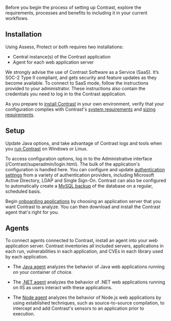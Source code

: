 <!--
title: "Overview"
description: "Overview of agent setup with Contrast"
tags: "EOP overview Contrast agents installation setup"
-->

Before you begin the process of setting up Contrast, explore the requirements, processes and benefits to including it in your current workflows. 

## Installation

Using Assess, Protect or both requires two installations:
* Central instance(s) of the Contrast application
* Agent for each web application server

We strongly advise the use of Contrast Software as a Service (SaaS). It’s SOC-2 Type II compliant, and gets security and feature updates as they become available. To connect to SaaS mode, follow the instructions provided to your administrator. These instructions also contain the credentials you need to log in to the Contrast application. 

As you prepare to [install Contrast](installation-setupinstall.html) in your own environment, verify that your configuration complies with Contrast's [system requirements](installation-setup.html#contrast-reqs) and [sizing requirements](installation-setup.html#size). 

## Setup 

Update Java options, and take advantage of Contrast logs and tools when you [run Contrast](installation-setup.html#run) on Windows or Linux. 

To access configuration options, log in to the Administrative interface (/Contrast/superadmin/login.html). The bulk of the application's configuration is handled here. You can configure and update [authentication settings](installation-setupauth.html) from a variety of authentication providers, including Microsoft Active Directory, LDAP and Single Sign-On. Contrast can also be configured to automatically create a [MySQL backup](installation-setup.html#setup-mysql) of the database on a regular, scheduled basis. 

Begin [onboarding applications](installation-setup.html#onboard) by choosing an application server that you want Contrast to analyze. You can then download and install the Contrast agent that's right for you. 

## Agents 

To connect agents connected to Contrast, install an agent into your web application server. Contrast inventories all included servers, applications in each run, vulnerabilities in each application, and CVEs in each library used by each application.

* The [Java agent](installation-java.html#java-overview) analyzes the behavior of Java web applications running on your container of choice. 

* The [.NET agent](installation-netoverview.html) analyzes the behavior of .NET web applications running on IIS as users interact with these applications.

* The [Node agent](installation-node.html#node-overview) analyzes the behavior of Node.js web applications by using established techniques, such as source-to-source compilation, to intercept and add Contrast's sensors to an application prior to execution. 
